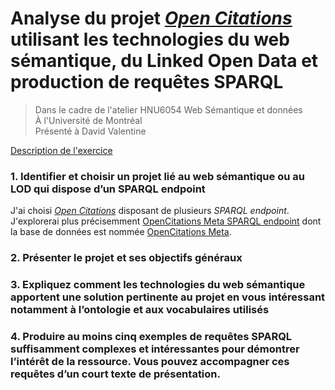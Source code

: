# Analyse du projet *[Open Citations](https://opencitations.net/)* utilisant les technologies du web sémantique, du Linked Open Data et production de requêtes SPARQL


>Dans le cadre de l'atelier HNU6054 Web Sémantique et données<br>
>À l'Université de Montréal<br>
>Présenté à David Valentine<br>


[Description de l'exercice](https://davvalent.github.io/hnu6054/exercice-02/)


### **1.**    Identifier et choisir un projet lié au web sémantique ou au LOD qui dispose d’un SPARQL endpoint
J'ai choisi *[Open Citations](https://opencitations.net/)* disposant de plusieurs *SPARQL endpoint*. J'explorerai plus précisemment [OpenCitations Meta SPARQL endpoint](https://opencitations.net/meta/sparql) dont la base de données est nommée [OpenCitations Meta](https://opencitations.net/meta).

### **2.**    Présenter le projet et ses objectifs généraux

### **3.**    Expliquez comment les technologies du web sémantique apportent une solution pertinente au projet en vous intéressant notamment à l’ontologie et aux vocabulaires utilisés

### **4.**    Produire au moins cinq exemples de requêtes SPARQL suffisamment complexes et intéressantes pour démontrer l’intérêt de la ressource. Vous pouvez accompagner ces requêtes d’un court texte de présentation.

